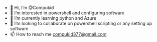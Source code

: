 - 👋 Hi, I’m @Compukid
- 👀 I’m interested in powershell and configuring software
- 🌱 I’m currently learning python and Azure
- 💞️ I’m looking to collaborate on powershell scripting or any setting up software
- 📫 How to reach me compukid377@gmail.com

<!---
Compukid/Compukid is a ✨ special ✨ repository because its `README.md` (this file) appears on your GitHub profile.
You can click the Preview link to take a look at your changes.
--->
